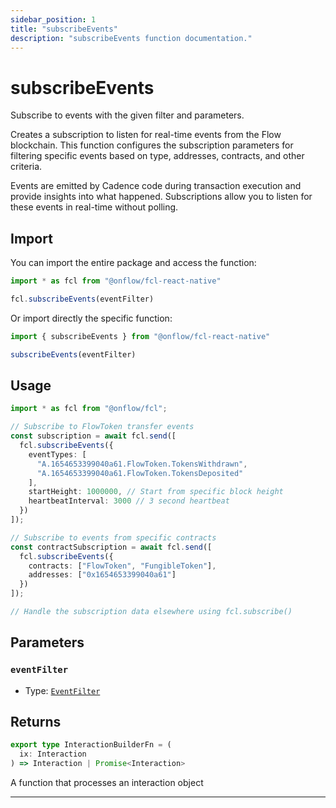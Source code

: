 ```yaml
---
sidebar_position: 1
title: "subscribeEvents"
description: "subscribeEvents function documentation."
---
```


<!-- THIS DOCUMENT IS AUTO-GENERATED FROM [onflow/fcl-react-native/../sdk/src/build/build-subscribe-events.ts](https://github.com/onflow/fcl-js/tree/master/packages/fcl-react-native/../sdk/src/build/build-subscribe-events.ts). DO NOT EDIT MANUALLY -->

# subscribeEvents

Subscribe to events with the given filter and parameters.

Creates a subscription to listen for real-time events from the Flow blockchain. This function configures
the subscription parameters for filtering specific events based on type, addresses, contracts, and other criteria.

Events are emitted by Cadence code during transaction execution and provide insights into what happened.
Subscriptions allow you to listen for these events in real-time without polling.

## Import

You can import the entire package and access the function:

```typescript
import * as fcl from "@onflow/fcl-react-native"

fcl.subscribeEvents(eventFilter)
```

Or import directly the specific function:

```typescript
import { subscribeEvents } from "@onflow/fcl-react-native"

subscribeEvents(eventFilter)
```

## Usage

```typescript
import * as fcl from "@onflow/fcl";

// Subscribe to FlowToken transfer events
const subscription = await fcl.send([
  fcl.subscribeEvents({
    eventTypes: [
      "A.1654653399040a61.FlowToken.TokensWithdrawn",
      "A.1654653399040a61.FlowToken.TokensDeposited"
    ],
    startHeight: 1000000, // Start from specific block height
    heartbeatInterval: 3000 // 3 second heartbeat
  })
]);

// Subscribe to events from specific contracts
const contractSubscription = await fcl.send([
  fcl.subscribeEvents({
    contracts: ["FlowToken", "FungibleToken"],
    addresses: ["0x1654653399040a61"]
  })
]);

// Handle the subscription data elsewhere using fcl.subscribe()
```

## Parameters

### `eventFilter` 


- Type: [`EventFilter`](../types#eventfilter)


## Returns

```typescript
export type InteractionBuilderFn = (
  ix: Interaction
) => Interaction | Promise<Interaction>
```


A function that processes an interaction object

---